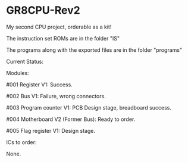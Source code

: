 # GR8CPU-Rev2
My second CPU project, orderable as a kit!

The instruction set ROMs are in the folder "IS"

The programs along with the exported files are in the folder "programs"

Current Status:

Modules:

#001 Register V1: Success.

#002 Bus V1: Failure, wrong connectors.

#003 Program counter V1: PCB Design stage, breadboard success.

#004 Motherboard V2 (Former Bus): Ready to order.

#005 Flag register V1: Design stage.


ICs to order:

None.
